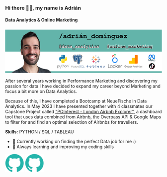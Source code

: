 ### Hi there ✌🏼, my name is Adrián
#### Data Analytics & Online Marketing
![Data Analytics & Online Marketing](gitHub_banner.png)

After several years working in Performance Marketing and discovering my passion for data I have decided to expand my career beyond Marketing and focus a bit more on Data Analytics.

Because of this, I have completed a Bootcamp at NeueFische in Data Analytics. In May 2023 I have presented together with 4 classmates our Capstone Project called ["POInterest - London Airbnb Explorer"](https://github.com/AdriDF/My_Projects), a dashboard tool that uses data combined from Airbnb, the Overpass API & Google Maps to filter for and find an optimal selection of Airbnbs for travellers. 

**Skills:** PYTHON  / SQL / TABLEAU 

- 🔭 Currently working on finding the perfect Data job for me :) 
- 🌱  Always learning and improving my coding skills 

[<img src='https://github.com/AdriDF/AdriDF/blob/main/github_logo.png' alt='github' height='60'>](https://github.com/AdriDF) [<img src='https://github.com/AdriDF/AdriDF/blob/main/github_logo.png' alt='linkedin' height='60'>](https://www.linkedin.com/in/adrian-dominguez-b5605663/)  
